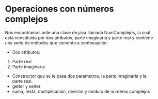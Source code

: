 # Operaciones con números complejos
Nos encontramos ante una clase de java llamada NumComplejos, la cual está constituida por dos atributos, parte imaginaria y parte real
y contiene una serie de métodos que comento a continuación:

* Dos atributos:
1. Parte real
2. Parte imaginaria
* Constructor que se le pasa dos parametros, la parte imaginaria y la parte real.
* getter y setter
* suma, resta, multiplicación, división y módulo de números complejos

